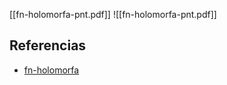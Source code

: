 [[fn-holomorfa-pnt.pdf]]
![[fn-holomorfa-pnt.pdf]]

## Referencias
- [fn-holomorfa](./fn-holomorfa.md)
